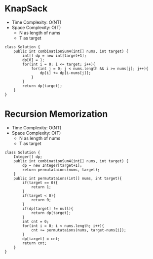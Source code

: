 # KnapSack
* Time Complexity: O(NT)
* Space Complexity: O(T)
	* N as length of nums
	* T as target
```
class Solution {
    public int combinationSum4(int[] nums, int target) {
        int[] dp = new int[target+1];
        dp[0] = 1;
        for(int i = 0; i <= target; i++){
            for(int j = 0; j < nums.length && i >= nums[j]; j++){
                dp[i] += dp[i-nums[j]];
            }
        }
        return dp[target];
    }
}
```
# Recursion Memorization
* Time Complexity: O(NT)
* Space Complexity: O(T)
	* N as length of nums
	* T as target
```
class Solution {
    Integer[] dp;
    public int combinationSum4(int[] nums, int target) {
        dp = new Integer[target+1];
        return permutataions(nums, target);
    }
    public int permutataions(int[] nums, int target){
        if(target == 0){
            return 1;
        }
        if(target < 0){
            return 0;
        }
        if(dp[target] != null){
            return dp[target];
        }
        int cnt = 0;
        for(int i = 0; i < nums.length; i++){
            cnt += permutataions(nums, target-nums[i]);
        }
        dp[target] = cnt;
        return cnt;
    }
}
```